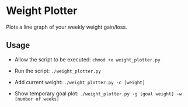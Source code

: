 # Weight Plotter

Plots a line graph of your weekly weight gain/loss.

## Usage
* Allow the script to be executed: `chmod +x weight_plotter.py`
* Run the script: `./weight_plotter.py`

* Add current weight: `./weight_plotter.py -c [weight]`
* Show temporary goal plot: `./weight_plotter.py -g [goal weight] -w [number of weeks]`
